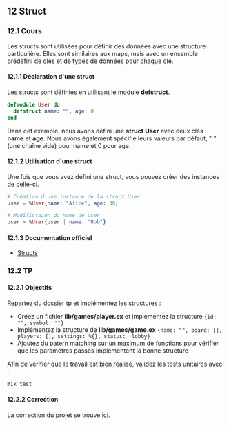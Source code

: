 ## 12 Struct
### 12.1 Cours
Les structs sont utilisées pour définir des données avec une structure particulière. Elles sont similaires aux maps, mais avec un ensemble prédéfini de clés et de types de données pour chaque clé. 
#### 12.1.1 Déclaration d'une struct
Les structs sont définies en utilisant le module **defstruct**.
```elixir
defmodule User do
  defstruct name: "", age: 0
end
```
Dans cet exemple, nous avons défini une **struct** **User** avec deux clés : **name** et **age**. Nous avons également spécifié leurs valeurs par défaut, " " (une chaîne vide) pour name et 0 pour age.
#### 12.1.2 Utilisation d'une struct
Une fois que vous avez défini une struct, vous pouvez créer des instances de celle-ci.
```elixir
# Création d'une instance de la struct User
user = %User{name: "Alice", age: 30}

# Modifictaion du name de user
user = %User{user | name: "Bob"}
```
#### 12.1.3 Documentation officiel
- [Structs](https://hexdocs.pm/elixir/1.16/structs.html)

### 12.2 TP

#### 12.2.1 Objectifs
Repartez du dossier [tp](https://github.com/nathan-poncet/fyc/tree/main/parts/12%20-%20Struct/tp) et implémentez les structures :
- Créez un fichier **lib/games/player.ex** et implementez la structure ``{id: "", symbol: ""}``
- Implémentez la structure de **lib/games/game.ex** ``{name: "", board: [], players: [], settings: %{}, status: :lobby}``
- Ajoutez du patern matching sur un maximum de fonctions pour vérifier que les paramètres passés implémentent la bonne structure

Afin de vérifier que le travail est bien réalisé, validez les tests unitaires avec :
```bash
mix test
```

#### 12.2.2 Correction

La correction du projet se trouve [ici](https://github.com/nathan-poncet/fyc/tree/main/parts/12%20-%20Struct/correction).